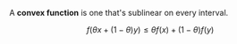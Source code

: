A **convex function** is one that's sublinear on every interval.

$$
f(\theta x + (1-\theta)y )\leq \theta f(x) + (1-\theta)f(y)
$$